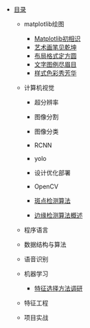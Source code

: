 * [目录](README.md)
    * matplotlib绘图
        * [Matplotlib初相识](matplotlib/ch1.md)
        * [艺术画笔见乾坤](matplotlib/ch2.md)
        * [布局格式定方圆](matplotlib/ch3.md)
        * [文字图例尽眉目](matplotlib/ch4.md)
        *  [样式色彩秀芳华](matplotlib/ch5.md)

    * 计算机视觉
    
        * 超分辨率
        * 图像分割
        * 图像分类
        * RCNN
        * yolo
        * 设计优化部署
        * OpenCV
    
        * [斑点检测算法](cv/ch1.md)
        * [边缘检测算法概述](cv/ch2.md)
    
    * 程序语言
    
    * 数据结构与算法
    
    * 语音识别
    
    * 机器学习
      * [特征选择方法调研](MachineLearning/ch1.md)
    * 特征工程
    
    * 项目实战

